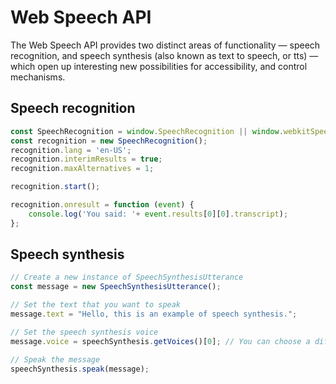 # Web Speech API

The Web Speech API provides two distinct areas of functionality — speech recognition, and speech synthesis (also known as text to speech, or tts) — which open up interesting new possibilities for accessibility, and control mechanisms.

## Speech recognition

```js
const SpeechRecognition = window.SpeechRecognition || window.webkitSpeechRecognition;
const recognition = new SpeechRecognition();
recognition.lang = 'en-US';
recognition.interimResults = true;
recognition.maxAlternatives = 1;

recognition.start();

recognition.onresult = function (event) {
    console.log('You said: '+ event.results[0][0].transcript);
};
```

## Speech synthesis


```javascript
// Create a new instance of SpeechSynthesisUtterance
const message = new SpeechSynthesisUtterance();

// Set the text that you want to speak
message.text = "Hello, this is an example of speech synthesis.";

// Set the speech synthesis voice
message.voice = speechSynthesis.getVoices()[0]; // You can choose a different voice if available

// Speak the message
speechSynthesis.speak(message);
```
